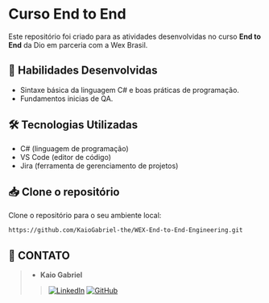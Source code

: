# Curso End to End

Este repositório foi criado para as atividades desenvolvidas no curso **End to End** da Dio em parceria com a Wex Brasil.

## 🚀 Habilidades Desenvolvidas

- Sintaxe básica da linguagem C# e boas práticas de programação.
- Fundamentos inicias de QA.

## 🛠️ Tecnologias Utilizadas

- C# (linguagem de programação)
- VS Code (editor de código)
- Jira (ferramenta de gerenciamento de projetos)

## 📥 Clone o repositório

Clone o repositório para o seu ambiente local:

```bash
https://github.com/KaioGabriel-the/WEX-End-to-End-Engineering.git
```

## 📱 CONTATO
> * **Kaio Gabriel**
>> [![LinkedIn](https://img.shields.io/badge/linkedin-%239B59B6.svg?style=for-the-badge&logo=linkedin&logoColor=white)](https://www.linkedin.com/in/kaio-gabriel-de-sousa-carvalho-baa05b313/?utm_source=share&utm_campaign=share_via&utm_content=profile&utm_medium=android_app)
>> [![GitHub](https://img.shields.io/badge/GitHub-9B59B6?style=for-the-badge&logo=github&logoColor=white)](https://github.com/KaioGabriel-the)
